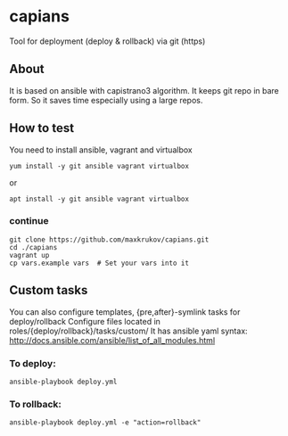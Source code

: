 # capians
Tool for deployment (deploy & rollback) via git (https)

## About
It is based on ansible with capistrano3 algorithm.
It keeps git repo in bare form. So it saves time 
especially using a large repos.

## How to test
You need to install ansible, vagrant and virtualbox
```
yum install -y git ansible vagrant virtualbox
```
or
```
apt install -y git ansible vagrant virtualbox
```
### continue
```
git clone https://github.com/maxkrukov/capians.git
cd ./capians
vagrant up
cp vars.example vars  # Set your vars into it
```
## Custom tasks
You can also configure templates, {pre,after}-symlink tasks for deploy/rollback
Configure files located in roles/{deploy/rollback}/tasks/custom/
It has ansible yaml syntax: http://docs.ansible.com/ansible/list_of_all_modules.html


### To deploy:
```
ansible-playbook deploy.yml 
```
### To rollback:
```
ansible-playbook deploy.yml -e "action=rollback"
```

